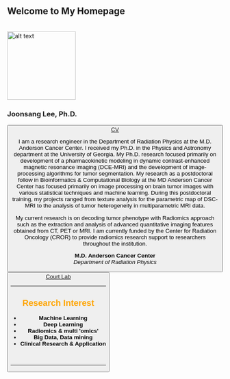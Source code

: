 ## Welcome to My Homepage
<br> <img src="https://www.mdanderson.org/content/mda/en/research/departments-labs-institutes/labs/court-laboratory/lab-members/jcr:content/mainparsys/columns/column1/textimage_924724179.resize.jpg/1522770082405.jpgz" alt="alt text" title="Title"  height="160" width="160" />
### Joonsang Lee, Ph.D. 
<button name="button"><a href="https://aznets.github.io/jslee/"> CV </a> <br>

I am a research engineer in the Department of Radiation Physics at the M.D. Anderson Cancer Center.
I received my Ph.D. in the Physics and Astronomy department at the University of Georgia. My Ph.D. research focused primarily on development of a pharmacokinetic modeling in dynamic contrast-enhanced magnetic resonance imaging (DCE-MRI) and the development of image-processing algorithms for tumor segmentation. My research as a postdoctoral follow in Bioinformatics & Computational Biology at the MD Anderson Cancer Center has focused primarily on image processing on brain tumor images with various statistical techniques and machine learning. During this postdoctoral training, my projects ranged from texture analysis for the parametric map of DSC-MRI to the analysis of tumor heterogeneity in multiparametric MRI data.

My current research is on decoding tumor phenotype with Radiomics approach such as the extraction and analysis of advanced quantitative imaging features obtained from CT, PET or MRI. I am currently funded by the Center for Radiation Oncology (CROR) to provide radiomics research support to researchers throughout the institution.

**M.D. Anderson Cancer Center** <br>
_Department of Radiation Physics_ <br>
<button name="button"><a href="https://www.mdanderson.org/research/departments-labs-institutes/labs/court-laboratory/lab-members.html"> Court Lab </a>

---

## <span style="color:orange"> Research Interest </span>

*  <b> Machine Learning </b>
*  <b> Deep Learning </b>
*  <b> Radiomics & multi 'omics' </b>
*  <b> Big Data, Data mining </b>
*  <b> Clinical Research & Application </b>
<br>

---

